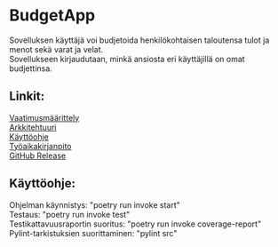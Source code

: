 # BudgetApp
Sovelluksen käyttäjä voi budjetoida henkilökohtaisen taloutensa tulot ja menot sekä varat ja velat.  
Sovellukseen kirjaudutaan, minkä ansiosta eri käyttäjillä on omat budjettinsa.  

## Linkit:
[Vaatimusmäärittely](https://github.com/henkkah/ot-harjoitustyo/blob/master/dokumentaatio/vaatimusmaarittely.md)  
[Arkkitehtuuri](https://github.com/henkkah/ot-harjoitustyo/blob/master/dokumentaatio/arkkitehtuuri.md)  
[Käyttöohje](https://github.com/henkkah/ot-harjoitustyo/blob/master/dokumentaatio/kayttoohje.md)  
[Työaikakirjanpito](https://github.com/henkkah/ot-harjoitustyo/blob/master/dokumentaatio/tyoaikakirjanpito.md)  
[GitHub Release](https://github.com/henkkah/ot-harjoitustyo/releases/tag/viikko5)  

## Käyttöohje:
Ohjelman käynnistys: "poetry run invoke start"  
Testaus: "poetry run invoke test"  
Testikattavuusraportin suoritus: "poetry run invoke coverage-report"  
Pylint-tarkistuksien suorittaminen: "pylint src"  
